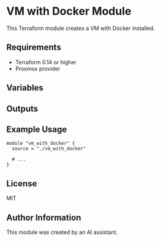 # VM with Docker Module

This Terraform module creates a VM with Docker installed.

## Requirements

- Terraform 0.14 or higher
- Proxmox provider

## Variables

## Outputs

## Example Usage

```hcl
module "vm_with_docker" {
  source = "./vm_with_docker"

  # ...
}
```

## License

MIT

## Author Information

This module was created by an AI assistant.
